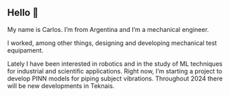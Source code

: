 ## Hello 👋

My name is Carlos. I’m from Argentina and I’m a mechanical engineer.

I worked, among other things, designing and developing mechanical test equipament.

Lately I have been interested in robotics and in the study of ML techniques for industrial and scientific applications. Right now, I’m starting a project to develop PINN models for piping subject vibrations. Throughout 2024 there will be new developments in Teknais. 
